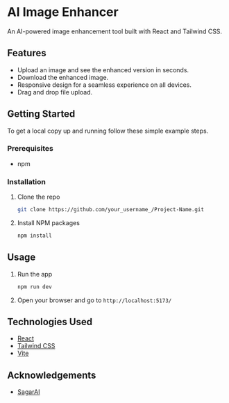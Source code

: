 # AI Image Enhancer

An AI-powered image enhancement tool built with React and Tailwind CSS.

## Features

- Upload an image and see the enhanced version in seconds.
- Download the enhanced image.
- Responsive design for a seamless experience on all devices.
- Drag and drop file upload.

## Getting Started

To get a local copy up and running follow these simple example steps.

### Prerequisites

- npm

### Installation

1. Clone the repo
   ```sh
   git clone https://github.com/your_username_/Project-Name.git
   ```
2. Install NPM packages
   ```sh
   npm install
   ```

## Usage

1. Run the app
   ```sh
   npm run dev
   ```
2. Open your browser and go to `http://localhost:5173/`

## Technologies Used

- [React](https://reactjs.org/)
- [Tailwind CSS](https://tailwindcss.com/)
- [Vite](https://vitejs.dev/)

## Acknowledgements

- [SagarAI](https://github.com/Sagar-AI)
